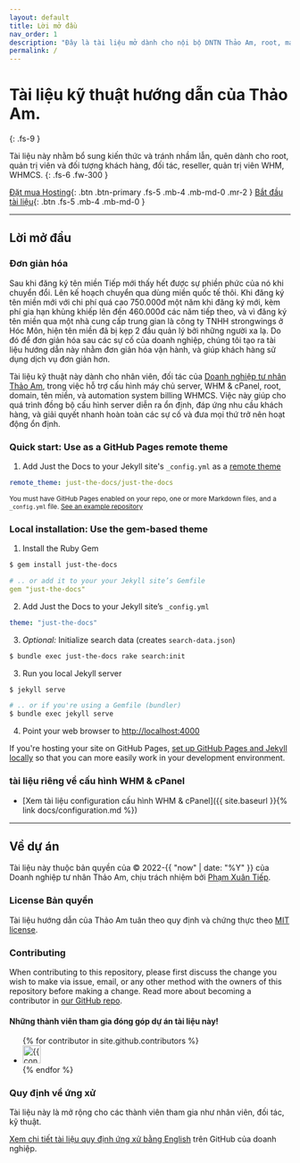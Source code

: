```yaml
---
layout: default
title: Lời mở đầu
nav_order: 1
description: "Đây là tài liệu mở dành cho nội bộ DNTN Thảo Am, root, manager, user, khách hàng, đối tác, clients, reseller, đại lý sử dụng nâng cao kiến thức và tư liệu công việc."
permalink: /
---
```


# Tài liệu kỹ thuật hướng dẫn của Thảo Am.
{: .fs-9 }

Tài liệu này nhằm bổ sung kiến thức và tránh nhầm lẫn, quên dành cho root, quản trị viên và đối tượng khách hàng, đối tác, reseller, quản trị viên WHM, WHMCS.
{: .fs-6 .fw-300 }

[Đặt mua Hosting](https://thaoam.net){: .btn .btn-primary .fs-5 .mb-4 .mb-md-0 .mr-2 } [Bắt đầu tài liệu](#lời-mở-đầu){: .btn .fs-5 .mb-4 .mb-md-0 }

---

## Lời mở đầu

### Đơn giản hóa

Sau khi đăng ký tên miền Tiếp mới thấy hết được sự phiền phức của nó khi chuyển đổi. Lên kế hoạch chuyển qua dùng miền quốc tế thôi. Khi đăng ký tên miền mới với chi phí quá cao 750.000đ một năm khi đăng ký mới, kèm phí gia hạn khủng khiếp lên đến 460.000đ các năm tiếp theo, và vì đăng ký tên miền qua một nhà cung cấp trung gian là công ty TNHH strongwings ở Hóc Môn, hiện tên miền đã bị kẹp 2 đầu quản lý bởi những người xa lạ. Do đó để đơn giản hóa sau các sự cố của doanh nghiệp, chúng tôi tạo ra tài liệu hướng dẫn này nhằm đơn giản hóa vận hành, và giúp khách hàng sử dụng dịch vụ đơn giản hơn.

Tài liệu kỹ thuật này dành cho nhân viên, đối tác của [Doanh nghiệp tư nhân Thảo Am](https://thaoam.net), trong việc hỗ trợ cấu hình máy chủ server, WHM & cPanel, root, domain, tên miền, và automation system billing WHMCS. Việc này giúp cho quá trình đồng bộ cấu hình server diễn ra ổn định, đáp ứng nhu cầu khách hàng, và giải quyết nhanh hoàn toàn các sự cố và đưa mọi thứ trở nên hoạt động ổn định.

### Quick start: Use as a GitHub Pages remote theme

1. Add Just the Docs to your Jekyll site's `_config.yml` as a [remote theme](https://blog.github.com/2017-11-29-use-any-theme-with-github-pages/)

```yaml
remote_theme: just-the-docs/just-the-docs
```

<small>You must have GitHub Pages enabled on your repo, one or more Markdown files, and a `_config.yml` file. [See an example repository](https://github.com/pmarsceill/jtd-remote)</small>

### Local installation: Use the gem-based theme

1. Install the Ruby Gem
  ```bash
  $ gem install just-the-docs
  ```
  ```yaml
  # .. or add it to your your Jekyll site’s Gemfile
  gem "just-the-docs"
  ```

2. Add Just the Docs to your Jekyll site’s `_config.yml`
  ```yaml
  theme: "just-the-docs"
  ```

3. _Optional:_ Initialize search data (creates `search-data.json`)
  ```bash
  $ bundle exec just-the-docs rake search:init
  ```

3. Run you local Jekyll server
  ```bash
  $ jekyll serve
  ```
  ```bash
  # .. or if you're using a Gemfile (bundler)
  $ bundle exec jekyll serve
  ```

4. Point your web browser to [http://localhost:4000](http://localhost:4000)

If you're hosting your site on GitHub Pages, [set up GitHub Pages and Jekyll locally](https://help.github.com/en/articles/setting-up-your-github-pages-site-locally-with-jekyll) so that you can more easily work in your development environment.

### tài liệu riêng về cấu hình WHM & cPanel

- [Xem tài liệu configuration cấu hình WHM & cPanel]({{ site.baseurl }}{% link docs/configuration.md %})

---

## Về dự án

Tài liệu này thuộc bản quyền của &copy; 2022-{{ "now" | date: "%Y" }} của Doanh nghiệp tư nhân Thảo Am, chịu trách nhiệm bởi [Phạm Xuân Tiếp](https://thaoam.net).

### License Bản quyền

Tài liệu hướng dẫn của Thảo Am tuân theo quy định và chứng thực theo [MIT license](https://github.com/just-the-docs/just-the-docs/tree/main/LICENSE.txt).

### Contributing

When contributing to this repository, please first discuss the change you wish to make via issue,
email, or any other method with the owners of this repository before making a change. Read more about becoming a contributor in [our GitHub repo](https://github.com/just-the-docs/just-the-docs#contributing).

#### Những thành viên tham gia đóng góp dự án tài liệu này!

<ul class="list-style-none">
{% for contributor in site.github.contributors %}
  <li class="d-inline-block mr-1">
     <a href="{{ contributor.html_url }}"><img src="{{ contributor.avatar_url }}" width="32" height="32" alt="{{ contributor.login }}"/></a>
  </li>
{% endfor %}
</ul>

### Quy định về ứng xử

Tài liệu này là mở rộng cho các thành viên tham gia như nhân viên, đối tác, kỹ thuật.

[Xem chi tiết tài liệu quy định ứng xử bằng English](https://github.com/Thao-Am-Private-Charity-Funds-Vietnam/documents/tree/main/CODE_OF_CONDUCT.md) trên GitHub của doanh nghiệp.

